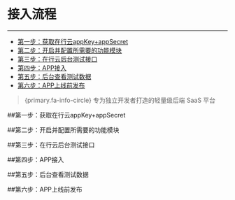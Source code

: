 # 接入流程

---
- [第一步：获取在行云appKey+appSecret](#section-1)
- [第二步：开启并配置所需要的功能模块](#section-2)
- [第三步：在行云后台测试接口](#section-3)
- [第四步：APP接入](#section-4)
- [第五步：后台查看测试数据](#section-5)
- [第六步：APP上线前发布](#section-6)

> {primary.fa-info-circle} 专为独立开发者打造的轻量级后端 SaaS 平台

<a name="section-1"></a>
##第一步：获取在行云appKey+appSecret

<a name="section-2"></a>
##第二步：开启并配置所需要的功能模块

<a name="section-3"></a>
##第三步：在行云后台测试接口

<a name="section-4"></a>
##第四步：APP接入

<a name="section-5"></a>
##第五步：后台查看测试数据

<a name="section-6"></a>
##第六步：APP上线前发布
